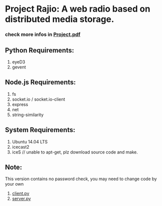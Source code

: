 
# Project Rajio: A web radio based on distributed media storage.

### check more infos in <a href="https://github.com/T-R-I-P/Project-Rajio/blob/master/Project.pdf">Project.pdf</a>

## Python Requirements:
1. eyeD3
2. gevent

## Node.js Requirements:
1. fs
2. socket.io / socket.io-client
3. express
4. net
5. string-similarity

## System Requirements:
1. Ubuntu 14.04 LTS
2. icecast2
3. iceS // unable to apt-get, plz download source code and make.

## Note: 

This version contains no password check, you may need to change code by your own

1. [client.py](https://github.com/yanagiragi/Project-Rajio/blob/master/master/client.py#L16) 
2. [server.py](https://github.com/yanagiragi/Project-Rajio/blob/master/slave/server.py#L46)
